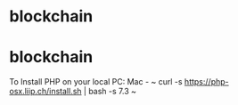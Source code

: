 # blockchain
# blockchain

To Install PHP on your local PC:
Mac - 
~ curl -s https://php-osx.liip.ch/install.sh | bash -s 7.3 ~

